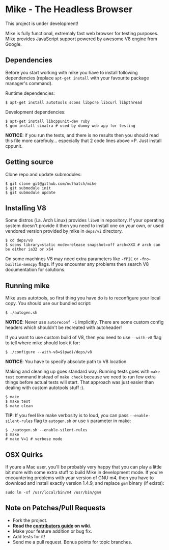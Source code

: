 # Mike - The Headless Browser

This project is under development!

Mike is fully functional, extremaly fast web browser for testing purposes. Mike provides
JavaScript support powered by awesome V8 engine from Google.

## Dependencies

Before you start working with mike you have to install following dependencies (replace 
`apt-get install` with your favourite package manager's command).

Runtime dependencies:

    $ apt-get install autotools scons libpcre libcurl libpthread

Development dependencies:
    
    $ apt-get install libcppunit-dev ruby
    $ gem install sinatra # used by dummy web app for testing

**NOTICE**: if you run the tests, and there is no results then you should read this file 
more carefouly... especially that 2 code lines above =P. Just install cppunit.

## Getting source

Clone repo and update submodules:

    $ git clone git@github.com/nu7hatch/mike
    $ git submodule init
    $ git submodule update

## Installing V8

Some distros (i.a. Arch Linux) provides `libv8` in repository. If your operating system doesn't
provide it then you need to install one on your own, or used vendored version provided by mike in
`deps/vi` directory. 

    $ cd deps/v8
    $ scons library=static mode=release snapshot=off arch=XXX # arch can be either ia32 or x64

On some machines V8 may need extra parameters like `-fPIC` or `-fno-builtin-memcpy` flags. If
you encounter any problems then search V8 documentation for solutions.

## Running mike

Mike uses autotools, so first thing you have do is to reconfigure your local copy. You should use
our bundled script: 
  
    $ ./autogen.sh
    
**NOTICE**: Never use `autoreconf -i` implicitly. There are some custom config headers which shouldn't be 
recreated with autoheader! 

If you want to use custom build of V8, then you need to use `--with-v8` flag to tell where mike should
look it for:

    $ ./configure --with-v8=$(pwd)/deps/v8
    
**NOTICE**: You have to specify absolute path to V8 location.     
    
Making and cleaning up goes standard way. Running tests goes with `make test` command instead of
`make check` because we need to run few extra things before actual tests will start. That approach
was just easier than dealing with custom autotools stuff :).  

    $ make
    $ make test
    $ make clean

**TIP**: If you feel like make verbosity is to loud, you can pass `--enable-silent-rules` flag to 
`autogen.sh` or use `V` parameter in make:

    $ ./autogen.sh --enable-silent-rules
    $ make
    # make V=1 # verbose mode

## OSX Quirks

If youre a Mac user, you'll be probably very happy that you can play a little bit more
with some extra stuff to build Mike in development mode. If you're encountering problems
with your version of GNU m4, then you have to download and install exactly version 1.4.9,
and replace `gm4` binary (if exists): 

    sudo ln -sf /usr/local/bin/m4 /usr/bin/gm4

## Note on Patches/Pull Requests

* Fork the project.
* <strong>Read the [contributors guide](https://github.com/nu7hatch/mike/wiki) on wiki</strong>.
* Make your feature addition or bug fix.
* Add tests for it!
* Send me a pull request. Bonus points for topic branches.
